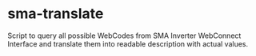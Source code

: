 # sma-translate
Script to query all possible WebCodes from SMA Inverter WebConnect Interface and translate them into readable description with actual values.
